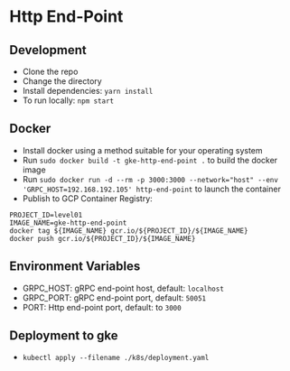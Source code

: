 # Http End-Point

## Development 

* Clone the repo
* Change the directory
* Install dependencies: `yarn install`
* To run locally: `npm start`

## Docker

* Install docker using a method suitable for your operating system
* Run `sudo docker build -t gke-http-end-point .` to build the docker image
* Run `sudo docker run -d --rm -p 3000:3000 --network="host" --env 'GRPC_HOST=192.168.192.105' http-end-point` to launch the container
* Publish to GCP Container Registry:
```
PROJECT_ID=level01
IMAGE_NAME=gke-http-end-point
docker tag ${IMAGE_NAME} gcr.io/${PROJECT_ID}/${IMAGE_NAME}
docker push gcr.io/${PROJECT_ID}/${IMAGE_NAME}
```

## Environment Variables

* GRPC_HOST: gRPC end-point host, default: `localhost`
* GRPC_PORT: gRPC end-point port, default: `50051`
* PORT: Http end-point port, default: to `3000`

## Deployment to gke

* `kubectl apply --filename ./k8s/deployment.yaml`